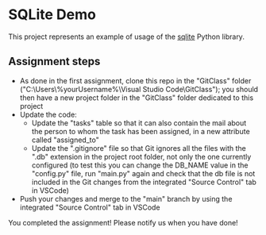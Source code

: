 # SQLite Demo

This project represents an example of usage of the [sqlite](https://www.sqlite.org/index.html) Python library.

## Assignment steps
* As done in the first assignment, clone this repo in the "GitClass" folder ("C:\Users\\%yourUsername%\Visual Studio Code\GitClass"); you should then have a new project folder in the "GitClass" folder dedicated to this project
* Update the code:
    * Update the "tasks" table so that it can also contain the mail about the person to whom the task has been assigned, in a new attribute called "assigned_to"
    * Update the ".gitignore" file so that Git ignores all the files with the ".db" extension in the project root folder, not only the one currently configured (to test this you can change the DB_NAME value in the "config.py" file, run "main.py" again and check that the db file is not included in the Git changes from the integrated "Source Control" tab in VSCode)
* Push your changes and merge to the "main" branch by using the integrated "Source Control" tab in VSCode

You completed the assignment! Please notify us when you have done!
